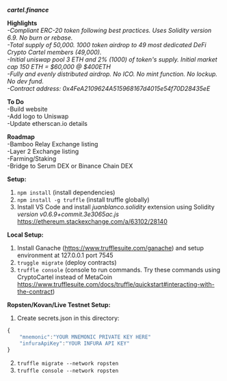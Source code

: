 ***cartel.finance***  
  
**Highlights**  
*-Compliant ERC-20 token following best practices. Uses Solidity version 6.9. No burn or rebase.*  
*-Total supply of 50,000. 1000 token airdrop to 49 most dedicated DeFi Crypto Cartel members (49,000).*  
*-Initial uniswap pool 3 ETH and 2% (1000) of token's supply. Initial market cap 150 ETH = $60,000 @ $400ETH*  
*-Fully and evenly distributed airdrop. No ICO. No mint function. No lockup. No dev fund.*  
*-Contract address: 0x4FeA2109624A515968167d4015e54f70D28435eE*  
  
**To Do**  
-Build website  
-Add logo to Uniswap  
-Update etherscan.io details  
  
**Roadmap**  
-Bamboo Relay Exchange listing  
-Layer 2 Exchange listing  
-Farming/Staking  
-Bridge to Serum DEX or Binance Chain DEX   
  
**Setup:**  
1. `npm install`  (install dependencies)  
2. `npm install -g truffle` (install truffle globally)  
3. Install VS Code and install *juanblanco.solidity* extension using Solidity *version v0.6.9+commit.3e3065ac.js* https://ethereum.stackexchange.com/a/63102/28140  
     
**Local Setup:**  
1. Install Ganache (https://www.trufflesuite.com/ganache) and setup environment at 127.0.0.1 port 7545  
2. `truggle migrate`  (deploy contracts)
3. `truffle console`  (console to run commands. Try these commands using CryptoCartel instead of MetaCoin https://www.trufflesuite.com/docs/truffle/quickstart#interacting-with-the-contract)  
  
**Ropsten/Kovan/Live Testnet Setup:**  
1. Create secrets.json in this directory:  
```javascript
{  
    "mnemonic":"YOUR MNEMONIC PRIVATE KEY HERE"  
    "infuraApiKey":"YOUR INFURA API KEY"  
}  
```
2. `truffle migrate --network ropsten`  
3. `truffle console --network ropsten`  
  
